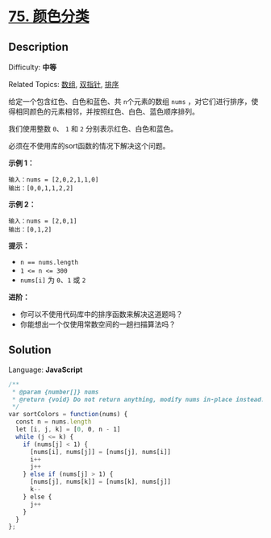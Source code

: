 # [75. 颜色分类](https://leetcode.cn/problems/sort-colors/)

## Description

Difficulty: **中等**  

Related Topics: [数组](https://leetcode.cn/tag/array/), [双指针](https://leetcode.cn/tag/two-pointers/), [排序](https://leetcode.cn/tag/sorting/)


给定一个包含红色、白色和蓝色、共 `n`个元素的数组 `nums` ，对它们进行排序，使得相同颜色的元素相邻，并按照红色、白色、蓝色顺序排列。

我们使用整数 `0`、 `1` 和 `2` 分别表示红色、白色和蓝色。

必须在不使用库的sort函数的情况下解决这个问题。

**示例 1：**

```
输入：nums = [2,0,2,1,1,0]
输出：[0,0,1,1,2,2]
```

**示例 2：**

```
输入：nums = [2,0,1]
输出：[0,1,2]
```

**提示：**

*   `n == nums.length`
*   `1 <= n <= 300`
*   `nums[i]` 为 `0`、`1` 或 `2`

**进阶：**

*   你可以不使用代码库中的排序函数来解决这道题吗？
*   你能想出一个仅使用常数空间的一趟扫描算法吗？


## Solution

Language: **JavaScript**

```javascript
/**
 * @param {number[]} nums
 * @return {void} Do not return anything, modify nums in-place instead.
 */
var sortColors = function(nums) {
  const n = nums.length
  let [i, j, k] = [0, 0, n - 1]
  while (j <= k) {
    if (nums[j] < 1) {
      [nums[i], nums[j]] = [nums[j], nums[i]]
      i++
      j++
    } else if (nums[j] > 1) {
      [nums[j], nums[k]] = [nums[k], nums[j]]
      k--
    } else {
      j++
    }
  }
};
```
